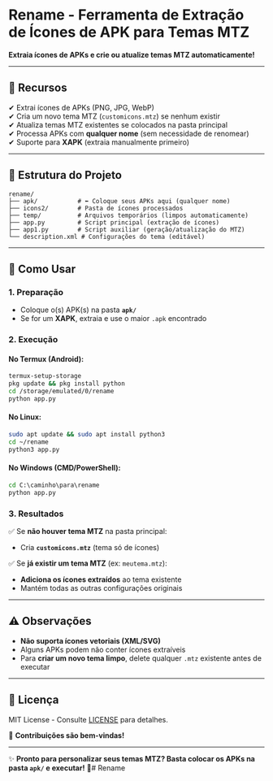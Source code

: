 # **Rename** - Ferramenta de Extração de Ícones de APK para Temas MTZ  
 

**Extraia ícones de APKs e crie ou atualize temas MTZ automaticamente!**  

---

## 📌 **Recursos**  
✔ Extrai ícones de APKs (PNG, JPG, WebP)  
✔ Cria um novo tema MTZ (`customicons.mtz`) se nenhum existir  
✔ Atualiza temas MTZ existentes se colocados na pasta principal  
✔ Processa APKs com **qualquer nome** (sem necessidade de renomear)  
✔ Suporte para **XAPK** (extraia manualmente primeiro)  

---

## 📂 **Estrutura do Projeto**  
```
rename/  
├── apk/           # ⬅ Coloque seus APKs aqui (qualquer nome)  
├── icons2/        # Pasta de ícones processados  
├── temp/          # Arquivos temporários (limpos automaticamente)  
├── app.py         # Script principal (extração de ícones)  
├── app1.py        # Script auxiliar (geração/atualização do MTZ)  
└── description.xml # Configurações do tema (editável)  
```

---

## 🚀 **Como Usar**  

### **1. Preparação**  
- Coloque o(s) APK(s) na pasta **`apk/`**  
- Se for um **XAPK**, extraia e use o maior `.apk` encontrado  

### **2. Execução**  
#### **No Termux (Android)**:  
```bash  
termux-setup-storage  
pkg update && pkg install python  
cd /storage/emulated/0/rename  
python app.py  
```  

#### **No Linux**:  
```bash  
sudo apt update && sudo apt install python3  
cd ~/rename  
python3 app.py  
```  

#### **No Windows (CMD/PowerShell)**:  
```cmd  
cd C:\caminho\para\rename  
python app.py  
```  

### **3. Resultados**  
✅ Se **não houver tema MTZ** na pasta principal:  
   - Cria **`customicons.mtz`** (tema só de ícones)  

✅ Se **já existir um tema MTZ** (ex: `meutema.mtz`):  
   - **Adiciona os ícones extraídos** ao tema existente  
   - Mantém todas as outras configurações originais  

---

## ⚠️ **Observações**  
- **Não suporta ícones vetoriais (XML/SVG)**  
- Alguns APKs podem não conter ícones extraíveis  
- Para **criar um novo tema limpo**, delete qualquer `.mtz` existente antes de executar  

---

## 📜 **Licença**  
MIT License - Consulte [LICENSE](LICENSE) para detalhes.  

🔧 **Contribuições são bem-vindas!**  

---  

✨ **Pronto para personalizar seus temas MTZ? Basta colocar os APKs na pasta `apk/` e executar!** 🚀# Rename
